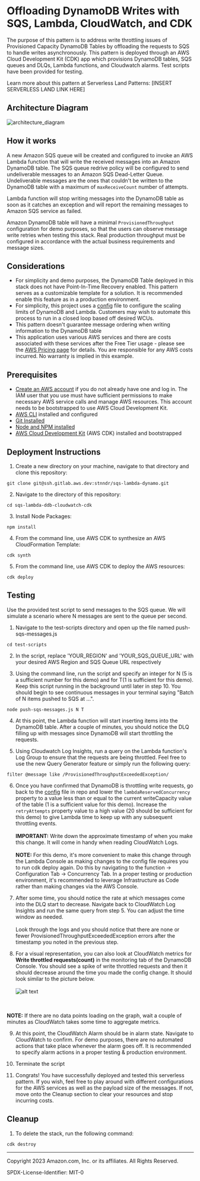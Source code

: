 # Offloading DynamoDB Writes with SQS, Lambda, CloudWatch, and CDK

The purpose of this pattern is to address write throttling issues of Provisioned Capacity DynamoDB Tables by offloading the requests to SQS to handle writes asynchronously. This pattern is deployed through an AWS Cloud Development Kit (CDK) app which provisions DynamoDB tables, SQS queues and DLQs, Lambda functions, and Cloudwatch alarms. Test scripts have been provided for testing.

Learn more about this pattern at Serverless Land Patterns: [INSERT SERVERLESS LAND LINK HERE]

## Architecture Diagram

![architecture_diagram](./images/architecture_diagram.png)

## How it works

A new Amazon SQS queue will be created and configured to invoke an AWS Lambda function that will write the received messages into an Amazon DynamoDB table. The SQS queue redrive policy will be configured to send undeliverable messages to an Amazon SQS Dead-Letter Queue. Undeliverable messages are the ones that couldn't be written to the DynamoDB table with a maximum of `maxReceiveCount` number of attempts.

Lambda function will stop writing messages into the DynamoDB table as soon as it catches an exception and will report the remaining messages to Amazon SQS service as failed.

Amazon DynamoDB table will have a minimal `ProvisionedThroughput` configuration for demo purposes, so that the users can observe message write retries when testing this stack. Real production throughput must be configured in accordance with the actual business requirements and message sizes.

## Considerations

* For simplicity and demo purposes, the DynamoDB Table deployed in this stack does not have Point-In-Time Recovery enabled. This pattern serves as a customizable template for a solution. It is recommended enable this feature as in a production environment.
* For simplicity, this project uses a [config](./lib/config/tables.config.ts) file to configure the scaling limits of DynamoDB and Lambda. Customers may wish to automate this process to run in a closed loop based off desired WCUs.
* This pattern doesn't guarantee message ordering when writing information to the DynamoDB table
* This application uses various AWS services and there are costs associated with these services after the Free Tier usage - please see the [AWS Pricing page](https://aws.amazon.com/pricing/) for details. You are responsible for any AWS costs incurred. No warranty is implied in this example.

## Prerequisites

* [Create an AWS account](https://portal.aws.amazon.com/gp/aws/developer/registration/index.html) if you do not already have one and log in. The IAM user that you use must have sufficient permissions to make necessary AWS service calls and manage AWS resources. This account needs to be bootstrapped to use AWS Cloud Development Kit.
* [AWS CLI](https://docs.aws.amazon.com/cli/latest/userguide/install-cliv2.html) installed and configured
* [Git Installed](https://git-scm.com/book/en/v2/Getting-Started-Installing-Git)
* [Node and NPM installed](https://docs.npmjs.com/downloading-and-installing-node-js-and-npm/)
* [AWS Cloud Development Kit](https://docs.aws.amazon.com/cdk/v2/guide/getting_started.html) (AWS CDK) installed and bootstrapped

## Deployment Instructions

1. Create a new directory on your machine, navigate to that directory and clone this repository:

```
git clone git@ssh.gitlab.aws.dev:stnndr/sqs-lambda-dynamo.git
```

2. Navigate to the directory of this repository:

```
cd sqs-lambda-ddb-cloudwatch-cdk
```

3. Install Node Packages:

```
npm install
```

4. From the command line, use AWS CDK to synthesize an AWS CloudFormation Template:

```
cdk synth
```

5. From the command line, use AWS CDK to deploy the AWS resources:

```
cdk deploy
```

## Testing

Use the provided test script to send messages to the SQS queue. We will simulate a scenario where N messages are sent to the queue per second.

1. Navigate to the test-scripts directory and open up the file named push-sqs-messages.js

```
cd test-scripts
```

2. In the script, replace 'YOUR_REGION' and 'YOUR_SQS_QUEUE_URL' with your desired AWS Region and SQS Queue URL respectively

3. Using the command line, run the script and specify an integer for N (5 is a sufficient number for this demo) and for T(1 is sufficient for this demo). Keep this script running in the background until later in step 10. You should begin to see continuous messages in your terminal saying "Batch of N items pushed to SQS at ...".

```
node push-sqs-messages.js N T
```

4. At this point, the Lambda function will start inserting items into the DynamoDB table. After a couple of minutes, you should notice the DLQ filling up with messages since DynamoDB will start throttling the requests.

5. Using Cloudwatch Log Insights, run a query on the Lambda function's Log Group to ensure that the requests are being throttled. Feel free to use the new Query Generator feature or simply run the following query:

```
filter @message like /ProvisionedThroughputExceededException/
```



6. Once you have confirmed that DynamoDB is throttling write requests, go back to the [config](./lib/config/tables.config.ts) file in repo and lower the `lambdaReservedConcurrency` property to a value less than or equal to the current writeCapacity value of the table (1 is a sufficient value for this demo). Increase the `retryAttempts` property value to a high value (20 should be sufficient for this demo) to give Lambda time to keep up with any subsequent throttling events.
\
\
**IMPORTANT:** Write down the approximate timestamp of when you make this change. It will come in handy when reading CloudWatch Logs.
\
\
**NOTE:** For this demo, it's more convenient to make this change through the Lambda Console as making changes to the config file requires you to run cdk deploy again. Do this by navigating to the function -> Configuration Tab -> Concurrency Tab. In a proper testing or production environment, it's recommended to leverage Infrastructure as Code rather than making changes via the AWS Console.

7. After some time, you should notice the rate at which messages come into the DLQ start to decrease. Navigate back to CloudWatch Log Insights and run the same query from step 5. You can adjust the time window as needed.
\
\
Look through the logs and you should notice that there are none or fewer ProvisionedThroughputExceededException errors after the timestamp you noted in the previous step.

8. For a visual representation, you can also look at CloudWatch metrics for **Write throttled requests(count)** in the monitoring tab of the DynamoDB Console. You should see a spike of write throttled requests and then it should decrease around the time you made the config change. It should look similar to the picture below.
\
\
![alt text](./images/write_throttling_metrics.png)

\
\
**NOTE:** If there are no data points loading on the graph, wait a couple of minutes as CloudWatch takes some time to aggregate metrics.

9. At this point, the CloudWatch Alarm should be in alarm state. Navigate to CloudWatch to confirm. For demo purposes, there are no automated actions that take place whenever the alarm goes off. It is recommended to specify alarm actions in a proper testing & production environment.

10. Terminate the script

11. Congrats! You have successfully deployed and tested this serverless pattern. If you wish, feel free to play around with different configurations for the AWS services as well as the payload size of the messages. If not, move onto the Cleanup section to clear your resources and stop incurring costs.
## Cleanup

1. To delete the stack, run the following command:

```
cdk destroy
```




----
Copyright 2023 Amazon.com, Inc. or its affiliates. All Rights Reserved.

SPDX-License-Identifier: MIT-0